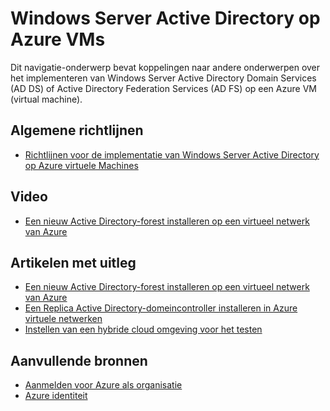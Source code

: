 <properties
    pageTitle="Windows Server Active Directory op Azure VMs | Microsoft Azure"
    description="U kunt Windows Server Active Directory Domain Services (AD DS) of Active Directory Federation Services (AD FS) uitvoeren op Azure virtuele machines."
    services="active-directory"
    documentationCenter=""
    authors="markusvi"
    manager="femila"
    tags="azure-classic-portal"/>

<tags
    ms.service="active-directory"
    ms.workload="identity"
    ms.tgt_pltfrm="na"
    ms.devlang="na"
    ms.topic="article"
    ms.date="10/10/2016"
    ms.author="markusvi"/>


# <a name="windows-server-active-directory-on-azure-vms"></a>Windows Server Active Directory op Azure VMs


Dit navigatie-onderwerp bevat koppelingen naar andere onderwerpen over het implementeren van Windows Server Active Directory Domain Services (AD DS) of Active Directory Federation Services (AD FS) op een Azure VM (virtual machine).

## <a name="conceptual-guidelines"></a>Algemene richtlijnen

- [Richtlijnen voor de implementatie van Windows Server Active Directory op Azure virtuele Machines](https://msdn.microsoft.com/library/azure/jj156090.aspx)

## <a name="video"></a>Video

- [Een nieuw Active Directory-forest installeren op een virtueel netwerk van Azure](http://channel9.msdn.com/Series/Microsoft-Azure-Tutorials/How-to-install-a-new-Active-Directory-forest-on-an-Azure-virtual-network)

## <a name="how-to-articles"></a>Artikelen met uitleg

- [Een nieuw Active Directory-forest installeren op een virtueel netwerk van Azure](active-directory-new-forest-virtual-machine.md)
- [Een Replica Active Directory-domeincontroller installeren in Azure virtuele netwerken](../active-directory/active-directory-install-replica-active-directory-domain-controller.md)
- [Instellen van een hybride cloud omgeving voor het testen](../virtual-machines/virtual-machines-windows-ps-hybrid-cloud-test-env-sim.md)


## <a name="additional-resources"></a>Aanvullende bronnen

- [Aanmelden voor Azure als organisatie](sign-up-organization.md)
- [Azure identiteit](fundamentals-identity.md)
